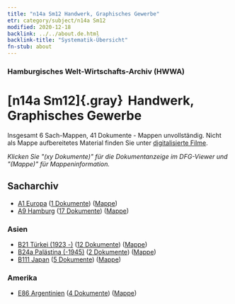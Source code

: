 ```yaml
---
title: "n14a Sm12 Handwerk, Graphisches Gewerbe"
etr: category/subject/n14a Sm12
modified: 2020-12-18
backlink: ../../about.de.html
backlink-title: "Systematik-Übersicht"
fn-stub: about
---
```


### Hamburgisches Welt-Wirtschafts-Archiv (HWWA)
# [n14a Sm12]{.gray}&#8201; Handwerk, Graphisches Gewerbe&#160; 




Insgesamt 6 Sach-Mappen, 41 Dokumente - Mappen unvollständig.
Nicht als Mappe aufbereitetes Material finden Sie unter [digitalisierte Filme](/film/h1_sh).

_Klicken Sie "(xy Dokumente)" für die Dokumentanzeige im DFG-Viewer und "(Mappe)" für Mappeninformation._

## Sacharchiv



- [A1 Europa](../../../geo/about.de.html#A1) (<a href="https://dfg-viewer.de/show/?tx_dlf[id]=https://pm20.zbw.eu/mets/sh/1408xx/140892/1451xx/145143/public.mets.de.xml" target="_blank">1 Dokumente</a>) ([Mappe](http://purl.org/pressemappe20/folder/sh/140892,145143))
- [A9 Hamburg](../../../geo/about.de.html#A9) (<a href="https://dfg-viewer.de/show/?tx_dlf[id]=https://pm20.zbw.eu/mets/sh/1409xx/140905/1451xx/145143/public.mets.de.xml" target="_blank">17 Dokumente</a>) ([Mappe](http://purl.org/pressemappe20/folder/sh/140905,145143))

### Asien

- [B21 Türkei (1923 -)](../../../geo/about.de.html#B21) (<a href="https://dfg-viewer.de/show/?tx_dlf[id]=https://pm20.zbw.eu/mets/sh/1411xx/141111/1451xx/145143/public.mets.de.xml" target="_blank">12 Dokumente</a>) ([Mappe](http://purl.org/pressemappe20/folder/sh/141111,145143))
- [B24a Palästina (-1945)](../../../geo/about.de.html#B24a) (<a href="https://dfg-viewer.de/show/?tx_dlf[id]=https://pm20.zbw.eu/mets/sh/1411xx/141115/1451xx/145143/public.mets.de.xml" target="_blank">2 Dokumente</a>) ([Mappe](http://purl.org/pressemappe20/folder/sh/141115,145143))
- [B111 Japan](../../../geo/about.de.html#B111) (<a href="https://dfg-viewer.de/show/?tx_dlf[id]=https://pm20.zbw.eu/mets/sh/1412xx/141272/1451xx/145143/public.mets.de.xml" target="_blank">5 Dokumente</a>) ([Mappe](http://purl.org/pressemappe20/folder/sh/141272,145143))

### Amerika

- [E86 Argentinien](../../../geo/about.de.html#E86) (<a href="https://dfg-viewer.de/show/?tx_dlf[id]=https://pm20.zbw.eu/mets/sh/1416xx/141692/1451xx/145143/public.mets.de.xml" target="_blank">4 Dokumente</a>) ([Mappe](http://purl.org/pressemappe20/folder/sh/141692,145143))


